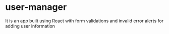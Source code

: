 # user-manager
It is an app built using React with form validations and invalid error alerts for adding user information
